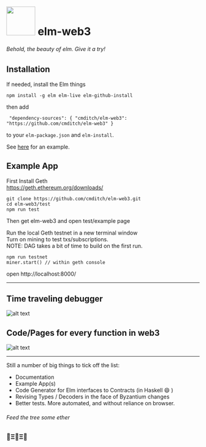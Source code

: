 # <img src="https://cdn.rawgit.com/cmditch/elm-web3/master/elm-web3-logo.svg" width="75"> elm-web3

###### Behold, the beauty of elm. Give it a try!

## Installation  
If needed, install the Elm things
```
npm install -g elm elm-live elm-github-install
```
then add 
```
 "dependency-sources": { "cmditch/elm-web3": "https://github.com/cmditch/elm-web3" }
``` 
to your `elm-package.json` and `elm-install`.

See [here](https://github.com/cmditch/elm-web3/blob/master/test/elm-package.json) for an example. 

## Example App
First Install Geth    
https://geth.ethereum.org/downloads/

```
git clone https://github.com/cmditch/elm-web3.git
cd elm-web3/test
npm run test
```

Then get elm-web3 and open test/example page   

Run the local Geth testnet in a new terminal window    
Turn on mining to test txs/subscriptions.   
NOTE: DAG takes a bit of time to build on the first run.  
```
npm run testnet
miner.start() // within geth console
```

open http://localhost:8000/    

------    

## Time traveling debugger    
![alt text](https://raw.githubusercontent.com/cmditch/elm-web3/master/accounts-with-debugger.png)    

## Code/Pages for every function in web3 
![alt text](https://raw.githubusercontent.com/cmditch/elm-web3/master/wallet.png)    

------    

Still a number of big things to tick off the list:
- Documentation
- Example App(s)
- Code Generator for Elm interfaces to Contracts (in Haskell 😄 )
- Revising Types / Decoders in the face of Byzantium changes
- Better tests. More automated, and without reliance on browser. 

###### Feed the tree some ether  
### 🌳Ξ🌳Ξ🌳

